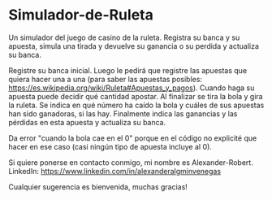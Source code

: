 # Simulador-de-Ruleta
Un simulador del juego de casino de la ruleta. Registra su banca y su apuesta, simula una tirada y devuelve su ganancia o su perdida y actualiza su banca.

Registre su banca inicial. Luego le pedirá que registre las apuestas que quiera hacer una a una (para saber las apuestas posibles: https://es.wikipedia.org/wiki/Ruleta#Apuestas_y_pagos). Cuando haga su apuesta puede decidir qué cantidad apostar. Al finalizar se tira la bola y gira la ruleta. Se indica en qué número ha caído la bola y cuáles de sus apuestas han sido ganadoras, si las hay. Finalmente indica las ganancias y las pérdidas en esta apuesta y actualiza su banca.

Da error "cuando la bola cae en el 0" porque en el código no explicité que hacer en ese caso (casi ningún tipo de apuesta incluye al 0).

Si quiere ponerse en contacto conmigo, mi nombre es Alexander-Robert.
LinkedIn: https://www.linkedin.com/in/alexanderalgminvenegas

Cualquier sugerencia es bienvenida, muchas gracias!
